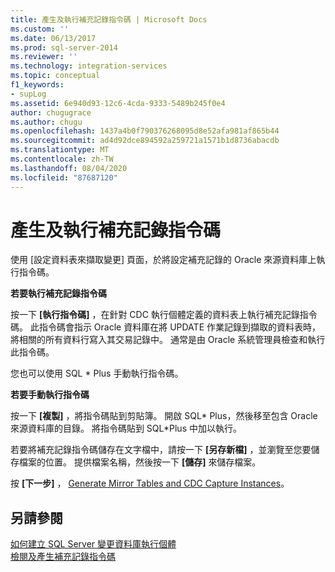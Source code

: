 ```yaml
---
title: 產生及執行補充記錄指令碼 | Microsoft Docs
ms.custom: ''
ms.date: 06/13/2017
ms.prod: sql-server-2014
ms.reviewer: ''
ms.technology: integration-services
ms.topic: conceptual
f1_keywords:
- supLog
ms.assetid: 6e940d93-12c6-4cda-9333-5489b245f0e4
author: chugugrace
ms.author: chugu
ms.openlocfilehash: 1437a4b0f790376268095d8e52afa981af865b44
ms.sourcegitcommit: ad4d92dce894592a259721a1571b1d8736abacdb
ms.translationtype: MT
ms.contentlocale: zh-TW
ms.lasthandoff: 08/04/2020
ms.locfileid: "87687120"
---
```

# <a name="generate-and-run-the-supplemental-logging-script"></a>產生及執行補充記錄指令碼
  使用 [設定資料表來擷取變更] 頁面，於將設定補充記錄的 Oracle 來源資料庫上執行指令碼。  
  
 **若要執行補充記錄指令碼**  
  
 按一下 **[執行指令碼]** ，在針對 CDC 執行個體定義的資料表上執行補充記錄指令碼。 此指令碼會指示 Oracle 資料庫在將 UPDATE 作業記錄到擷取的資料表時，將相關的所有資料行寫入其交易記錄中。 通常是由 Oracle 系統管理員檢查和執行此指令碼。  
  
 您也可以使用 SQL * Plus 手動執行指令碼。  
  
 **若要手動執行指令碼**  
  
 按一下 **[複製]** ，將指令碼貼到剪貼簿。 開啟 SQL* Plus，然後移至包含 Oracle 來源資料庫的目錄。 將指令碼貼到 SQL\*Plus 中加以執行。  
  
 若要將補充記錄指令碼儲存在文字檔中，請按一下 **[另存新檔]** ，並瀏覽至您要儲存檔案的位置。 提供檔案名稱，然後按一下 **[儲存]** 來儲存檔案。  
  
 按 **[下一步]** ， [Generate Mirror Tables and CDC Capture Instances](generate-mirror-tables-and-cdc-capture-instances.md)。  
  
## <a name="see-also"></a>另請參閱  
 [如何建立 SQL Server 變更資料庫執行個體](how-to-create-the-sql-server-change-database-instance.md)   
 [檢閱及產生補充記錄指令碼](review-and-generate-supplemental-logging-scripts.md)  
  
  
